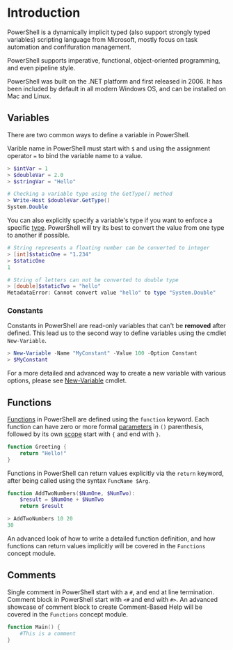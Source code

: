 # Introduction

PowerShell is a dynamically implicit typed (also support strongly typed variables) scripting language from Microsoft, mostly focus on task automation and confifuration management.

PowerShell supports imperative, functional, object-oriented programming, and even pipeline style.

PowerShell was built on the .NET platform and first released in 2006.
It has been included by default in all modern Windows OS, and can be installed on Mac and Linux.


## Variables

There are two common ways to define a variable in PowerShell.

Varible name in PowerShell must start with `$` and using the assignment operator `=` to bind the variable name to a value.

```powershell
> $intVar = 1
> $doubleVar = 2.0
> $stringVar = "Hello"

# Checking a variable type using the GetType() method
> Write-Host $doubleVar.GetType()
System.Double
```

You can also explicitly specify a variable's type if you want to enforce a specific [type][strong typed].
PowerShell will try its best to convert the value from one type to another if possible.

```powershell
# String represents a floating number can be converted to integer
> [int]$staticOne = "1.234"
> $staticOne
1

# String of letters can not be converted to double type
> [double]$staticTwo = "hello"
MetadataError: Cannot convert value "hello" to type "System.Double"
```


### Constants

Constants in PowerShell are read-only variables that can't be **removed** after defined.
This lead us to the second way to define variables using the cmdlet `New-Variable`.

```powershell
> New-Variable -Name "MyConstant" -Value 100 -Option Constant
> $MyConstant
```

For a more detailed and advanced way to create a new variable with various options, please see [New-Variable][New-Variable] cmdlet.


## Functions

[Functions][functions] in PowerShell are defined using the `function` keyword.
Each function can have zero or more formal [parameters][parameters] in `()` parenthesis, followed by its own [scope][scope] start  with `{` and end with `}`. 

```powershell
function Greeting {
    return "Hello!"
}
```

Functions in PowerShell can return values explicitly via the `return` keyword, after being called using the syntax `FuncName $Arg`.

```powershell
function AddTwoNumbers($NumOne, $NumTwo):
    $result = $NumOne + $NumTwo
    return $result

> AddTwoNumbers 10 20
30
```

An advanced look of how to write a detailed function definition, and how functions can return values implicitly will be covered in the `Functions` concept module.


## Comments

Single comment in PowerShell start with a `#`, and end at line termination.
Comment block in PowerShell start with `<#` and end with `#>`.
An advanced showcase of comment block to create Comment-Based Help will be covered in the `Functions` concept module.

```powershell
function Main() {
    #This is a comment
}
```


[parameters]: https://learn.microsoft.com/en-us/powershell/module/microsoft.powershell.core/about/about_parameters
[strong typed]: https://pscustomobject.github.io/powershell/coding%20habits/powershell%20best%20practice/PowerShell-Strongly-Typed-Variables/
[assignment operator]: https://learn.microsoft.com/en-us/powershell/module/microsoft.powershell.core/about/about_assignment_operators
[New-Variable]: https://learn.microsoft.com/en-us/powershell/module/microsoft.powershell.utility/new-variable
[scope]: https://learn.microsoft.com/en-us/powershell/module/microsoft.powershell.core/about/about_scopes
[functions]: https://learn.microsoft.com/en-us/powershell/module/microsoft.powershell.core/about/about_functions
